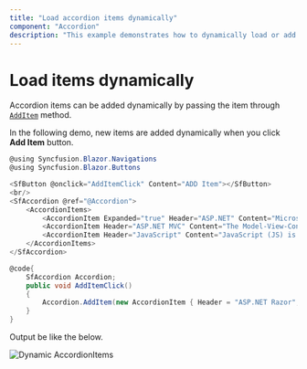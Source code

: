 ```yaml
---
title: "Load accordion items dynamically"
component: "Accordion"
description: "This example demonstrates how to dynamically load or add an accordion item in the Blazor Accordion component."
---
```


# Load items dynamically

Accordion items can be added dynamically by passing the item through [`AddItem`](https://help.syncfusion.com/cr/blazor/Syncfusion.Blazor.Navigations.SfAccordion.html#Syncfusion_Blazor_Navigations_SfAccordion_AddItem_System_Object_System_Nullable_System_Int32__) method.

In the following demo, new items are added dynamically when you click **Add Item** button.

```csharp
@using Syncfusion.Blazor.Navigations
@using Syncfusion.Blazor.Buttons

<SfButton @onclick="AddItemClick" Content="ADD Item"></SfButton>
<br/>
<SfAccordion @ref="@Accordion">
    <AccordionItems>
        <AccordionItem Expanded="true" Header="ASP.NET" Content="Microsoft ASP.NET is a set of technologies in the Microsoft .NET Framework for building Web applications and XML Web services. ASP.NET pages execute on the server and generate markup such as HTML, WML, or XML that is sent to a desktop or mobile browser. ASP.NET pages use a compiled,event-driven programming model that improves performance and enables the separation of application logic and user interface."></AccordionItem>
        <AccordionItem Header="ASP.NET MVC" Content="The Model-View-Controller (MVC) architectural pattern separates an application into three main components: the model, the view, and the controller. The ASP.NET MVC framework provides an alternative to the ASP.NET Web Forms pattern for creating Web applications. The ASP.NET MVC framework is a lightweight, highly testable presentation framework that (as with Web Forms-based applications) is integrated with existing ASP.NET features, such as master pages and membership-based authentication."></AccordionItem>
        <AccordionItem Header="JavaScript" Content="JavaScript (JS) is an interpreted computer programming language.It was originally implemented as part of web browsers so that client-side scripts could interact with the user, control the browser, communicate asynchronously, and alter the document content that was displayed.More recently, however, it has become common in both game development and the creation of desktop applications."></AccordionItem>
    </AccordionItems>
</SfAccordion>

@code{
    SfAccordion Accordion;
    public void AddItemClick()
    {
        Accordion.AddItem(new AccordionItem { Header = "ASP.NET Razor", Content = "Razor is an ASP.NET programming syntax used to create dynamic web pages with the C# or Visual Basic .NET programming languages. Razor was in development in June 2010 and was released for Microsoft Visual Studio 2010 in January 2011. Razor is a simple-syntax view engine and was released as part of MVC 3 and the WebMatrix tool set. Side Code content" }, 2);
    }
}
```

Output be like the below.

![Dynamic AccordionItems](../images/dynamicAccordion.png)
